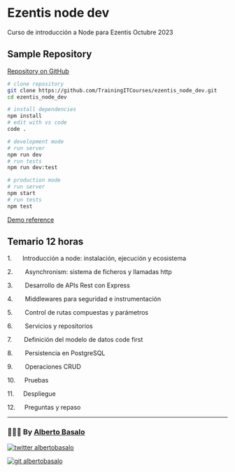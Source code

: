 # Ezentis node dev

Curso de introducción a Node para Ezentis Octubre 2023

## Sample Repository

[Repository on GitHub](https://github.com/TrainingITCourses/ezentis_node_dev)

```bash
# clone repository
git clone https://github.com/TrainingITCourses/ezentis_node_dev.git
cd ezentis_node_dev

# install dependencies
npm install
# edit with vs code
code .

# development mode
# run server
npm run dev
# run tests
npm run dev:test

# production mode
# run server
npm start
# run tests
npm test
```

[Demo reference](https://github.com/AlbertoBasalo/xp-dev)

## Temario 12 horas

1.    Introducción a node: instalación, ejecución y ecosistema

2.    Asynchronism: sistema de ficheros y llamadas http

3.    Desarrollo de APIs Rest con Express

4.    Middlewares para seguridad e instrumentación

5.    Control de rutas compuestas y parámetros

6.    Servicios y repositorios

7.    Definición del modelo de datos code first

8.    Persistencia en PostgreSQL

9.    Operaciones CRUD

10.   Pruebas

11.   Despliegue

12.   Preguntas y repaso

---

<footer>
  <h3>🧑🏼‍💻 By <a href="https://albertobasalo.dev" target="blank">Alberto Basalo</a> </h3>
  <p>
    <a href="https://twitter.com/albertobasalo" target="blank">
      <img src="https://img.shields.io/twitter/follow/albertobasalo?logo=twitter&style=for-the-badge" alt="twitter albertobasalo" />
    </a>
  </p>
  <p>
    <a href="https://github.com/albertobasalo" target="blank">
      <img 
        src="https://img.shields.io/github/followers/albertobasalo?logo=github&label=profile albertobasalo&style=for-the-badge" alt="git albertobasalo" />
    </a>
  </p>
</footer>
